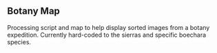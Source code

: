 Botany Map
----------

Processing script and map to help display sorted images from a botany expedition. Currently hard-coded to the sierras and specific boechara species.


